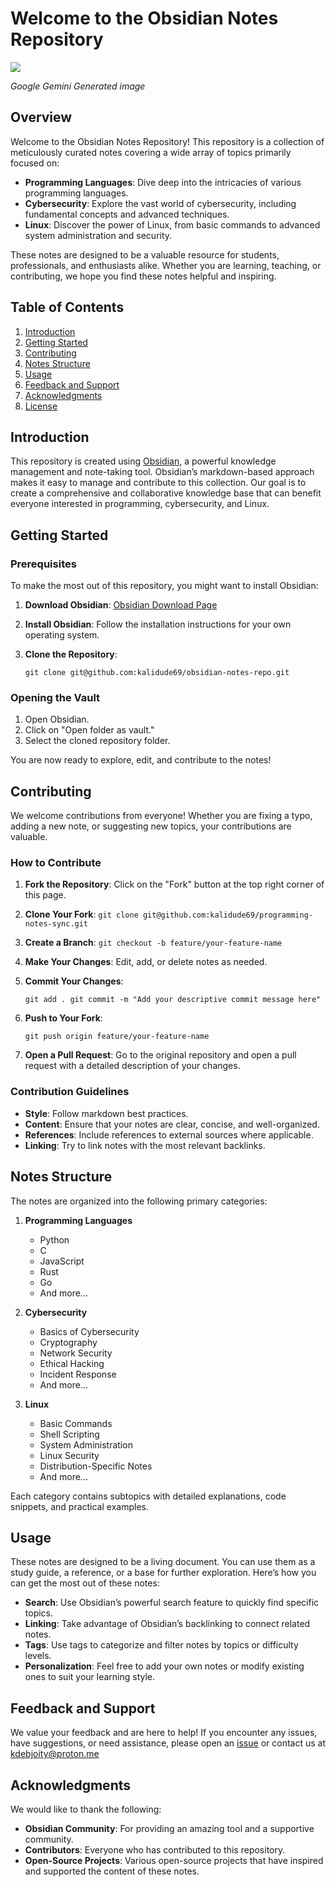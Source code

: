 # Welcome to the Obsidian Notes Repository

![](https://github.com/user-attachments/assets/59aedc5b-5d84-4dbf-abe7-d5c13625f5e1)

_Google Gemini Generated image_
## Overview

Welcome to the Obsidian Notes Repository! This repository is a collection of meticulously curated notes covering a wide array of topics primarily focused on:

- **Programming Languages**: Dive deep into the intricacies of various programming languages.
- **Cybersecurity**: Explore the vast world of cybersecurity, including fundamental concepts and advanced techniques.
- **Linux**: Discover the power of Linux, from basic commands to advanced system administration and security.

These notes are designed to be a valuable resource for students, professionals, and enthusiasts alike. Whether you are learning, teaching, or contributing, we hope you find these notes helpful and inspiring.

## Table of Contents

1. [Introduction](#introduction)
2. [Getting Started](#getting-started)
3. [Contributing](#contributing)
4. [Notes Structure](#notes-structure)
5. [Usage](#usage)
6. [Feedback and Support](#feedback-and-support)
7. [Acknowledgments](#acknowledgments)
8. [License](#license)

## Introduction

This repository is created using [Obsidian](https://obsidian.md/), a powerful knowledge management and note-taking tool. Obsidian’s markdown-based approach makes it easy to manage and contribute to this collection. Our goal is to create a comprehensive and collaborative knowledge base that can benefit everyone interested in programming, cybersecurity, and Linux.

## Getting Started

### Prerequisites

To make the most out of this repository, you might want to install Obsidian:

1. **Download Obsidian**: [Obsidian Download Page](https://obsidian.md/)
2. **Install Obsidian**: Follow the installation instructions for your own operating system.
3. **Clone the Repository**:
    
    `git clone git@github.com:kalidude69/obsidian-notes-repo.git`
    

### Opening the Vault

1. Open Obsidian.
2. Click on "Open folder as vault."
3. Select the cloned repository folder.

You are now ready to explore, edit, and contribute to the notes!

## Contributing

We welcome contributions from everyone! Whether you are fixing a typo, adding a new note, or suggesting new topics, your contributions are valuable.

### How to Contribute

1. **Fork the Repository**: Click on the "Fork" button at the top right corner of this page.
2. **Clone Your Fork**:
    `git clone git@github.com:kalidude69/programming-notes-sync.git`
    
3. **Create a Branch**:
    `git checkout -b feature/your-feature-name`
    
4. **Make Your Changes**: Edit, add, or delete notes as needed.
   
5. **Commit Your Changes**:

    `git add . git commit -m "Add your descriptive commit message here"`
    
6. **Push to Your Fork**:
     
    `git push origin feature/your-feature-name`
    
7. **Open a Pull Request**: Go to the original repository and open a pull request with a detailed description of your changes.

### Contribution Guidelines

- **Style**: Follow markdown best practices.
- **Content**: Ensure that your notes are clear, concise, and well-organized.
- **References**: Include references to external sources where applicable.
- **Linking**: Try to link notes with the most relevant backlinks.
## Notes Structure

The notes are organized into the following primary categories:

1. **Programming Languages**
    
    - Python
    - C
    - JavaScript
    - Rust
    - Go
    - And more...
2. **Cybersecurity**
    
    - Basics of Cybersecurity
    - Cryptography
    - Network Security
    - Ethical Hacking
    - Incident Response
    - And more...
3. **Linux**
    
    - Basic Commands
    - Shell Scripting
    - System Administration
    - Linux Security
    - Distribution-Specific Notes
    - And more...

Each category contains subtopics with detailed explanations, code snippets, and practical examples.

## Usage

These notes are designed to be a living document. You can use them as a study guide, a reference, or a base for further exploration. Here’s how you can get the most out of these notes:

- **Search**: Use Obsidian’s powerful search feature to quickly find specific topics.
- **Linking**: Take advantage of Obsidian’s backlinking to connect related notes.
- **Tags**: Use tags to categorize and filter notes by topics or difficulty levels.
- **Personalization**: Feel free to add your own notes or modify existing ones to suit your learning style.

## Feedback and Support

We value your feedback and are here to help! If you encounter any issues, have suggestions, or need assistance, please open an [issue](https://github.com/kalidude69/programming-notes-sync/issues) or contact us at kdebjoity@proton.me

## Acknowledgments

We would like to thank the following:

- **Obsidian Community**: For providing an amazing tool and a supportive community.
- **Contributors**: Everyone who has contributed to this repository.
- **Open-Source Projects**: Various open-source projects that have inspired and supported the content of these notes.